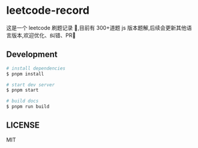 # leetcode-record

这是一个 leetcode 刷题记录 📝,目前有 300+道题 js 版本题解,后续会更新其他语言版本,欢迎优化、纠错、PR👋

## Development

```bash
# install dependencies
$ pnpm install

# start dev server
$ pnpm start

# build docs
$ pnpm run build
```

## LICENSE

MIT
